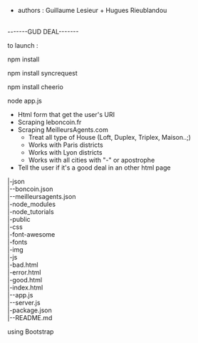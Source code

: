 - authors : Guillaume Lesieur + Hugues Rieublandou
<br />
-------GUD DEAL-------



to launch :

npm install

npm install syncrequest

npm install cheerio

node app.js


- Html form that get the user's URI
- Scraping leboncoin.fr
- Scraping MeilleursAgents.com
  - Treat all type of House (Loft, Duplex, Triplex, Maison..;)
  - Works with Paris districts
  - Works with Lyon districts
  - Works with all cities with "-" or apostrophe
- Tell the user if it's a good deal in an other html page


|-json <br />
  |--boncoin.json<br />
  |--meilleursagents.json<br />
|-node_modules<br />
|-node_tutorials<br />
|-public<br />
  |-css<br />
  |-font-awesome<br />
  |-fonts<br />
  |-img<br />
  |-js<br />
  |-bad.html<br />
  |-error.html<br />
  |-good.html<br />
  |-index.html<br />
|--app.js<br />
|--server.js<br />
|-package.json<br />
|--README.md<br />

using Bootstrap
